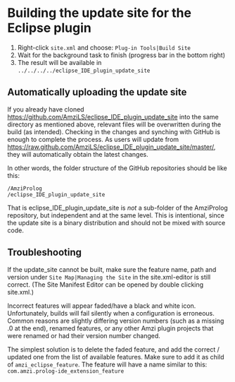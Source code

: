 # Building the update site for the Eclipse plugin

1. Right-click `site.xml` and choose: `Plug-in Tools|Build Site`
2. Wait for the background task to finish (progress bar in the bottom right) 
3. The result will be available in `../../../../eclipse_IDE_plugin_update_site`

## Automatically uploading the update site

If you already have cloned
https://github.com/AmziLS/eclipse_IDE_plugin_update_site into the same directory
as mentioned above, relevant files will be overwritten during the build (as
intended). Checking in the changes and synching with GitHub is enough to
complete the process. As users will update from
https://raw.github.com/AmziLS/eclipse_IDE_plugin_update_site/master/, they will
automatically obtain the latest changes.

In other words, the folder structure of the GitHub repositories should be like
this:

```
/AmziProlog
/eclipse_IDE_plugin_update_site
```

That is eclipse_IDE_plugin_update_site is *not* a sub-folder of the AmziProlog
repository, but independent and at the same level. This is intentional, since
the update site is a binary distribution and should not be mixed with source
code.

## Troubleshooting

If the update_site cannot be built, make sure the feature name, path and version
under `Site Map|Managing the Site` in the site.xml-editor is still correct.
(The Site Manifest Editor can be opened by double clicking site.xml.) 

Incorrect features will appear faded/have a black and white icon. Unfortunately,
builds will fail silently when a configuration is erroneous. Common reasons are
slightly differing version numbers (such as a missing .0 at the end), renamed
features, or any other Amzi plugin projects that were renamed or had their
version number changed.

The simplest solution is to delete the faded feature, and add the correct /
updated one from the list of available features. Make sure to add it as child of
`amzi_eclipse_feature`.
The feature will have a name similar to this:
`com.amzi.prolog-ide_extension_feature`
